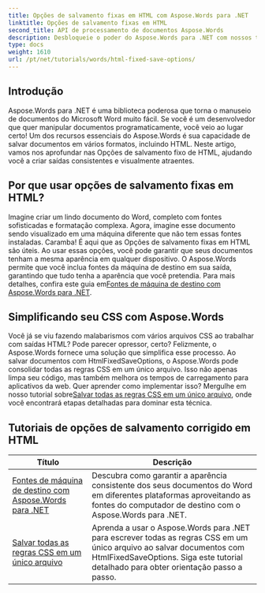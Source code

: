 ```yaml
---
title: Opções de salvamento fixas em HTML com Aspose.Words para .NET
linktitle: Opções de salvamento fixas em HTML
second_title: API de processamento de documentos Aspose.Words
description: Desbloqueie o poder do Aspose.Words para .NET com nossos tutoriais abrangentes de HTML Fixed Save Options. Aprenda a otimizar seu fluxo de trabalho de documentos.
type: docs
weight: 1610
url: /pt/net/tutorials/words/html-fixed-save-options/
---
```

## Introdução

Aspose.Words para .NET é uma biblioteca poderosa que torna o manuseio de documentos do Microsoft Word muito fácil. Se você é um desenvolvedor que quer manipular documentos programaticamente, você veio ao lugar certo! Um dos recursos essenciais do Aspose.Words é sua capacidade de salvar documentos em vários formatos, incluindo HTML. Neste artigo, vamos nos aprofundar nas Opções de salvamento fixo de HTML, ajudando você a criar saídas consistentes e visualmente atraentes.

## Por que usar opções de salvamento fixas em HTML?

 Imagine criar um lindo documento do Word, completo com fontes sofisticadas e formatação complexa. Agora, imagine esse documento sendo visualizado em uma máquina diferente que não tem essas fontes instaladas. Caramba! É aqui que as Opções de salvamento fixas em HTML são úteis. Ao usar essas opções, você pode garantir que seus documentos tenham a mesma aparência em qualquer dispositivo. O Aspose.Words permite que você inclua fontes da máquina de destino em sua saída, garantindo que tudo tenha a aparência que você pretendia. Para mais detalhes, confira este guia em[Fontes de máquina de destino com Aspose.Words para .NET](./target-machine-font/).

## Simplificando seu CSS com Aspose.Words

 Você já se viu fazendo malabarismos com vários arquivos CSS ao trabalhar com saídas HTML? Pode parecer opressor, certo? Felizmente, o Aspose.Words fornece uma solução que simplifica esse processo. Ao salvar documentos com HtmlFixedSaveOptions, o Aspose.Words pode consolidar todas as regras CSS em um único arquivo. Isso não apenas limpa seu código, mas também melhora os tempos de carregamento para aplicativos da web. Quer aprender como implementar isso? Mergulhe em nosso tutorial sobre[Salvar todas as regras CSS em um único arquivo](./save-all-css-rules-in-single-file/), onde você encontrará etapas detalhadas para dominar esta técnica.

 ## Tutoriais de opções de salvamento corrigido em HTML
| Título | Descrição |
| --- | --- |
| [Fontes de máquina de destino com Aspose.Words para .NET](./target-machine-font/) | Descubra como garantir a aparência consistente dos seus documentos do Word em diferentes plataformas aproveitando as fontes do computador de destino com o Aspose.Words para .NET. |
| [Salvar todas as regras CSS em um único arquivo](./save-all-css-rules-in-single-file/) | Aprenda a usar o Aspose.Words para .NET para escrever todas as regras CSS em um único arquivo ao salvar documentos com HtmlFixedSaveOptions. Siga este tutorial detalhado para obter orientação passo a passo. |